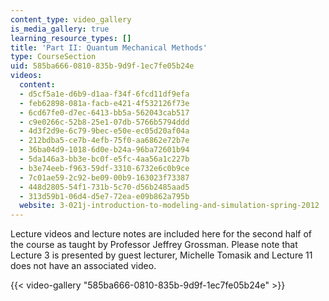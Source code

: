 ```yaml
---
content_type: video_gallery
is_media_gallery: true
learning_resource_types: []
title: 'Part II: Quantum Mechanical Methods'
type: CourseSection
uid: 585ba666-0810-835b-9d9f-1ec7fe05b24e
videos:
  content:
  - d5cf5a1e-d6b9-d1aa-f34f-6fcd11df9efa
  - feb62898-081a-facb-e421-4f532126f73e
  - 6cd67fe0-d7ec-6413-bb5a-562043cab517
  - c9e0266c-52b8-25e1-07db-5766b5794ddd
  - 4d3f2d9e-6c79-9bec-e50e-ec05d20af04a
  - 212bdba5-ce7b-4efb-75f0-aa6862e72b7e
  - 36ba04d9-1018-6d0e-b24a-96ba72601b94
  - 5da146a3-bb3e-bc0f-e5fc-4aa56a1c227b
  - b3e74eeb-f963-59df-3310-6732e6c0b9ce
  - 7c01ae59-2c92-be09-00b9-163023f73387
  - 448d2805-54f1-731b-5c70-d56b2485aad5
  - 313d59b1-06d4-d5e7-72ea-e09b862a795b
  website: 3-021j-introduction-to-modeling-and-simulation-spring-2012
---
```


Lecture videos and lecture notes are included here for the second half of the course as taught by Professor Jeffrey Grossman. Please note that Lecture 3 is presented by guest lecturer, Michelle Tomasik and Lecture 11 does not have an associated video.

{{< video-gallery "585ba666-0810-835b-9d9f-1ec7fe05b24e" >}}

